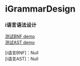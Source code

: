 # iGrammarDesign
###  i语言语法设计

[测试BNF demo](设计/test.bnf.md)  
[测试AST demo](设计/test.ast.md)
  
[i语言BNF]：Null  
[i语言AST]：Null  